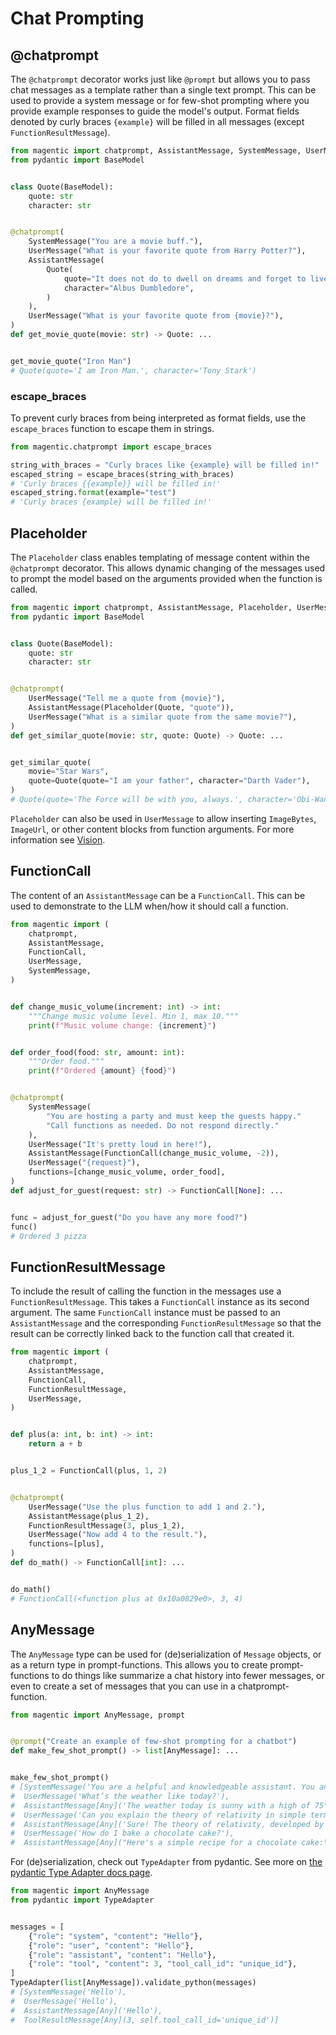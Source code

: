 # Chat Prompting

## @chatprompt

The `@chatprompt` decorator works just like `@prompt` but allows you to pass chat messages as a template rather than a single text prompt. This can be used to provide a system message or for few-shot prompting where you provide example responses to guide the model's output. Format fields denoted by curly braces `{example}` will be filled in all messages (except `FunctionResultMessage`).

```python
from magentic import chatprompt, AssistantMessage, SystemMessage, UserMessage
from pydantic import BaseModel


class Quote(BaseModel):
    quote: str
    character: str


@chatprompt(
    SystemMessage("You are a movie buff."),
    UserMessage("What is your favorite quote from Harry Potter?"),
    AssistantMessage(
        Quote(
            quote="It does not do to dwell on dreams and forget to live.",
            character="Albus Dumbledore",
        )
    ),
    UserMessage("What is your favorite quote from {movie}?"),
)
def get_movie_quote(movie: str) -> Quote: ...


get_movie_quote("Iron Man")
# Quote(quote='I am Iron Man.', character='Tony Stark')
```

### escape_braces

To prevent curly braces from being interpreted as format fields, use the `escape_braces` function to escape them in strings.

```python
from magentic.chatprompt import escape_braces

string_with_braces = "Curly braces like {example} will be filled in!"
escaped_string = escape_braces(string_with_braces)
# 'Curly braces {{example}} will be filled in!'
escaped_string.format(example="test")
# 'Curly braces {example} will be filled in!'
```

## Placeholder

The `Placeholder` class enables templating of message content within the `@chatprompt` decorator. This allows dynamic changing of the messages used to prompt the model based on the arguments provided when the function is called.

```python
from magentic import chatprompt, AssistantMessage, Placeholder, UserMessage
from pydantic import BaseModel


class Quote(BaseModel):
    quote: str
    character: str


@chatprompt(
    UserMessage("Tell me a quote from {movie}"),
    AssistantMessage(Placeholder(Quote, "quote")),
    UserMessage("What is a similar quote from the same movie?"),
)
def get_similar_quote(movie: str, quote: Quote) -> Quote: ...


get_similar_quote(
    movie="Star Wars",
    quote=Quote(quote="I am your father", character="Darth Vader"),
)
# Quote(quote='The Force will be with you, always.', character='Obi-Wan Kenobi')
```

`Placeholder` can also be used in `UserMessage` to allow inserting `ImageBytes`, `ImageUrl`, or other content blocks from function arguments. For more information see [Vision](vision.md).

## FunctionCall

The content of an `AssistantMessage` can be a `FunctionCall`. This can be used to demonstrate to the LLM when/how it should call a function.

```python
from magentic import (
    chatprompt,
    AssistantMessage,
    FunctionCall,
    UserMessage,
    SystemMessage,
)


def change_music_volume(increment: int) -> int:
    """Change music volume level. Min 1, max 10."""
    print(f"Music volume change: {increment}")


def order_food(food: str, amount: int):
    """Order food."""
    print(f"Ordered {amount} {food}")


@chatprompt(
    SystemMessage(
        "You are hosting a party and must keep the guests happy."
        "Call functions as needed. Do not respond directly."
    ),
    UserMessage("It's pretty loud in here!"),
    AssistantMessage(FunctionCall(change_music_volume, -2)),
    UserMessage("{request}"),
    functions=[change_music_volume, order_food],
)
def adjust_for_guest(request: str) -> FunctionCall[None]: ...


func = adjust_for_guest("Do you have any more food?")
func()
# Ordered 3 pizza
```

## FunctionResultMessage

To include the result of calling the function in the messages use a `FunctionResultMessage`. This takes a `FunctionCall` instance as its second argument. The same `FunctionCall` instance must be passed to an `AssistantMessage` and the corresponding `FunctionResultMessage` so that the result can be correctly linked back to the function call that created it.

```python
from magentic import (
    chatprompt,
    AssistantMessage,
    FunctionCall,
    FunctionResultMessage,
    UserMessage,
)


def plus(a: int, b: int) -> int:
    return a + b


plus_1_2 = FunctionCall(plus, 1, 2)


@chatprompt(
    UserMessage("Use the plus function to add 1 and 2."),
    AssistantMessage(plus_1_2),
    FunctionResultMessage(3, plus_1_2),
    UserMessage("Now add 4 to the result."),
    functions=[plus],
)
def do_math() -> FunctionCall[int]: ...


do_math()
# FunctionCall(<function plus at 0x10a0829e0>, 3, 4)
```

## AnyMessage

The `AnyMessage` type can be used for (de)serialization of `Message` objects, or as a return type in prompt-functions. This allows you to create prompt-functions to do things like summarize a chat history into fewer messages, or even to create a set of messages that you can use in a chatprompt-function.

```python
from magentic import AnyMessage, prompt


@prompt("Create an example of few-shot prompting for a chatbot")
def make_few_shot_prompt() -> list[AnyMessage]: ...


make_few_shot_prompt()
# [SystemMessage('You are a helpful and knowledgeable assistant. You answer questions promptly and accurately. Always be polite and concise.'),
#  UserMessage('What’s the weather like today?'),
#  AssistantMessage[Any]('The weather today is sunny with a high of 75°F (24°C) and a low of 55°F (13°C). No chance of rain.'),
#  UserMessage('Can you explain the theory of relativity in simple terms?'),
#  AssistantMessage[Any]('Sure! The theory of relativity, developed by Albert Einstein, has two main parts: Special Relativity and General Relativity. Special Relativity is about how time and space are linked for objects moving at a consistent speed in a straight line. It shows that time can slow down or speed up depending on how fast you are moving compared to something else. General Relativity adds gravity into the mix and shows that massive objects cause space to bend and warp, which we feel as gravity.'),
#  UserMessage('How do I bake a chocolate cake?'),
#  AssistantMessage[Any]("Here's a simple recipe for a chocolate cake:\n\nIngredients:\n- 1 and 3/4 cups all-purpose flour\n- 1 and 1/2 cups granulated sugar\n- 3/4 cup cocoa powder\n- 1 and 1/2 teaspoons baking powder\n- 1 and 1/2 teaspoons baking soda\n- 1 teaspoon salt\n- 2 large eggs\n- 1 cup whole milk\n- 1/2 cup vegetable oil\n- 2 teaspoons vanilla extract\n- 1 cup boiling water\n\nInstructions:\n1. Preheat your oven to 350°F (175°C). Grease and flour two 9-inch round baking pans.\n2. In a large bowl, whisk together the flour, sugar, cocoa powder, baking powder, baking soda, and salt.\n3. Add the eggs, milk, oil, and vanilla. Beat on medium speed for 2 minutes.\n4. Stir in the boiling water (batter will be thin).\n5. Pour the batter evenly into the prepared pans.\n6. Bake for 30 to 35 minutes or until a toothpick inserted into the center comes out clean.\n7. Cool the cakes in the pans for 10 minutes, then remove them from the pans and cool completely on a wire rack.\n8. Frost with your favorite chocolate frosting and enjoy!")]
```

For (de)serialization, check out `TypeAdapter` from pydantic. See more on [the pydantic Type Adapter docs page](https://docs.pydantic.dev/latest/concepts/type_adapter/).

```python
from magentic import AnyMessage
from pydantic import TypeAdapter


messages = [
    {"role": "system", "content": "Hello"},
    {"role": "user", "content": "Hello"},
    {"role": "assistant", "content": "Hello"},
    {"role": "tool", "content": 3, "tool_call_id": "unique_id"},
]
TypeAdapter(list[AnyMessage]).validate_python(messages)
# [SystemMessage('Hello'),
#  UserMessage('Hello'),
#  AssistantMessage[Any]('Hello'),
#  ToolResultMessage[Any](3, self.tool_call_id='unique_id')]
```
